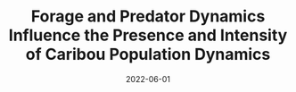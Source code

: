 ---
title: Forage and Predator Dynamics Influence the Presence and Intensity of Caribou Population Dynamics 
excerpt: >-
  For my senior honors capstone project, I worked with Dr. T.J.Clark-Wolf and Dr. Aaron Wirsing at the University of Washington. The capstone project culminated in a thesis paper, which was submitted to the UW Department of Environmental and Forest Sciences, and earned me my departmental honors. This project explores the roles of forage availability and predation pressure on caribou population dynamics. 
date: '2022-06-01'
external_url: 'https://chandnir2.github.io/images/Thesis/Chandni_seniorthesis.pdf'
thumb_img_path: images/ImageRetrieval/Screenshot_8-8-2025_11170_.jpeg
thumb_img_alt: image retrieval thumbnail
layout: post
---
